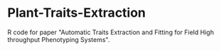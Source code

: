 # Plant-Traits-Extraction

R code for paper "Automatic Traits Extraction and Fitting for Field High throughput Phenotyping Systems".
